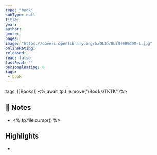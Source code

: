 ```yaml
---
type: "book"
subType: null
title:
year:
author:
genre:
pages:
image: "https://covers.openlibrary.org/b/OLID/OL38090969M-L.jpg"
onlineRating:
released:
read: false
lastRead: ""
personalRating: 0
tags:
 - book
---
```

tags: [[Books]] <% await tp.file.move("/Books/TKTK")%>

## 📝 Notes
- <% tp.file.cursor() %>

## Highlights
-
